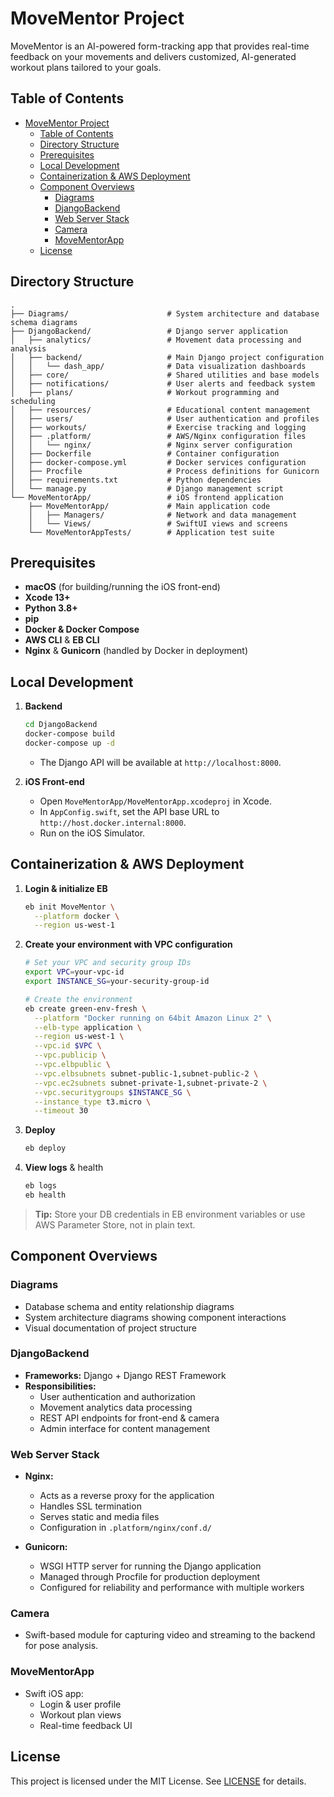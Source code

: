 # MoveMentor Project

MoveMentor is an AI-powered form-tracking app that provides real-time feedback on your movements and delivers customized, AI-generated workout plans tailored to your goals.

## Table of Contents

- [MoveMentor Project](#movementor-project)
  - [Table of Contents](#table-of-contents)
  - [Directory Structure](#directory-structure)
  - [Prerequisites](#prerequisites)
  - [Local Development](#local-development)
  - [Containerization \& AWS Deployment](#containerization--aws-deployment)
  - [Component Overviews](#component-overviews)
    - [Diagrams](#diagrams)
    - [DjangoBackend](#djangobackend)
    - [Web Server Stack](#web-server-stack)
    - [Camera](#camera)
    - [MoveMentorApp](#movementorapp)
  - [License](#license)

## Directory Structure

```
.
├── Diagrams/                      # System architecture and database schema diagrams
├── DjangoBackend/                 # Django server application
│   ├── analytics/                 # Movement data processing and analysis
│   ├── backend/                   # Main Django project configuration
│   │   └── dash_app/              # Data visualization dashboards
│   ├── core/                      # Shared utilities and base models
│   ├── notifications/             # User alerts and feedback system
│   ├── plans/                     # Workout programming and scheduling
│   ├── resources/                 # Educational content management
│   ├── users/                     # User authentication and profiles
│   ├── workouts/                  # Exercise tracking and logging
│   ├── .platform/                 # AWS/Nginx configuration files
│   │   └── nginx/                 # Nginx server configuration
│   ├── Dockerfile                 # Container configuration
│   ├── docker-compose.yml         # Docker services configuration
│   ├── Procfile                   # Process definitions for Gunicorn
│   ├── requirements.txt           # Python dependencies
│   └── manage.py                  # Django management script
└── MoveMentorApp/                 # iOS frontend application
    ├── MoveMentorApp/             # Main application code
    │   ├── Managers/              # Network and data management
    │   └── Views/                 # SwiftUI views and screens
    └── MoveMentorAppTests/        # Application test suite
```

## Prerequisites

- **macOS** (for building/running the iOS front-end)  
- **Xcode 13+**  
- **Python 3.8+**  
- **pip**  
- **Docker & Docker Compose**  
- **AWS CLI** & **EB CLI**  
- **Nginx** & **Gunicorn** (handled by Docker in deployment)

## Local Development

1. **Backend**  
   ```bash
   cd DjangoBackend
   docker-compose build
   docker-compose up -d
   ```
   - The Django API will be available at `http://localhost:8000`.

2. **iOS Front-end**  
   - Open `MoveMentorApp/MoveMentorApp.xcodeproj` in Xcode.  
   - In `AppConfig.swift`, set the API base URL to `http://host.docker.internal:8000`.  
   - Run on the iOS Simulator.

## Containerization & AWS Deployment

1. **Login & initialize EB**  
   ```bash
   eb init MoveMentor \
     --platform docker \
     --region us-west-1
   ```

2. **Create your environment with VPC configuration**  
   ```bash
   # Set your VPC and security group IDs
   export VPC=your-vpc-id
   export INSTANCE_SG=your-security-group-id

   # Create the environment
   eb create green-env-fresh \
     --platform "Docker running on 64bit Amazon Linux 2" \
     --elb-type application \
     --region us-west-1 \
     --vpc.id $VPC \
     --vpc.publicip \
     --vpc.elbpublic \
     --vpc.elbsubnets subnet-public-1,subnet-public-2 \
     --vpc.ec2subnets subnet-private-1,subnet-private-2 \
     --vpc.securitygroups $INSTANCE_SG \
     --instance_type t3.micro \
     --timeout 30
   ```

3. **Deploy**  
   ```bash
   eb deploy
   ```

4. **View logs** & health  
   ```bash
   eb logs
   eb health
   ```

> **Tip:** Store your DB credentials in EB environment variables or use AWS Parameter Store, not in plain text.

## Component Overviews

### Diagrams
- Database schema and entity relationship diagrams
- System architecture diagrams showing component interactions
- Visual documentation of project structure

### DjangoBackend  
- **Frameworks:** Django + Django REST Framework  
- **Responsibilities:**  
  - User authentication and authorization  
  - Movement analytics data processing
  - REST API endpoints for front-end & camera  
  - Admin interface for content management

### Web Server Stack
- **Nginx:**
  - Acts as a reverse proxy for the application
  - Handles SSL termination
  - Serves static and media files
  - Configuration in `.platform/nginx/conf.d/`

- **Gunicorn:**
  - WSGI HTTP server for running the Django application
  - Managed through Procfile for production deployment
  - Configured for reliability and performance with multiple workers

### Camera  
- Swift-based module for capturing video and streaming to the backend for pose analysis.

### MoveMentorApp  
- Swift iOS app:  
  - Login & user profile  
  - Workout plan views  
  - Real-time feedback UI  

## License

This project is licensed under the MIT License. See [LICENSE](LICENSE) for details.